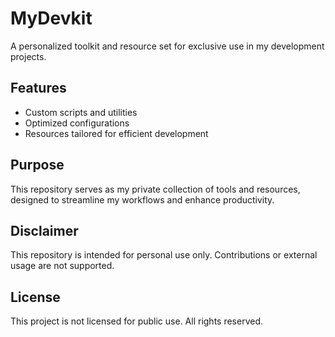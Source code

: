 # MyDevkit

A personalized toolkit and resource set for exclusive use in my development projects.

## Features

- Custom scripts and utilities
- Optimized configurations
- Resources tailored for efficient development

## Purpose

This repository serves as my private collection of tools and resources, designed to streamline my workflows and enhance productivity.

## Disclaimer

This repository is intended for personal use only. Contributions or external usage are not supported.

## License

This project is not licensed for public use. All rights reserved.
